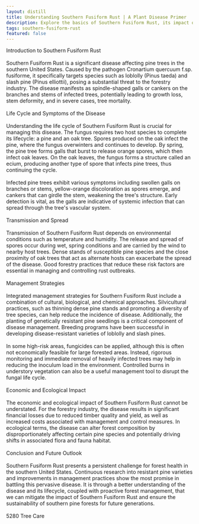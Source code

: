 ```yaml
---
layout: distill
title: Understanding Southern Fusiform Rust | A Plant Disease Primer
description: Explore the basics of Southern Fusiform Rust, its impact on trees, and management strategies in this informative guide.
tags: southern-fusiform-rust
featured: false
---
```


Introduction to Southern Fusiform Rust<br /><br />Southern Fusiform Rust is a significant disease affecting pine trees in the southern United States. Caused by the pathogen Cronartium quercuum f.sp. fusiforme, it specifically targets species such as loblolly (Pinus taeda) and slash pine (Pinus elliottii), posing a substantial threat to the forestry industry. The disease manifests as spindle-shaped galls or cankers on the branches and stems of infected trees, potentially leading to growth loss, stem deformity, and in severe cases, tree mortality.<br /><br />Life Cycle and Symptoms of the Disease<br /><br />Understanding the life cycle of Southern Fusiform Rust is crucial for managing this disease. The fungus requires two host species to complete its lifecycle: a pine and an oak tree. Spores produced on the oak infect the pine, where the fungus overwinters and continues to develop. By spring, the pine tree forms galls that burst to release orange spores, which then infect oak leaves. On the oak leaves, the fungus forms a structure called an ecium, producing another type of spore that infects pine trees, thus continuing the cycle.<br /><br />Infected pine trees exhibit various symptoms including swollen galls on branches or stems, yellow-orange discoloration as spores emerge, and cankers that can girdle the stem, weakening the tree's structure. Early detection is vital, as the galls are indicative of systemic infection that can spread through the tree's vascular system.<br /><br />Transmission and Spread<br /><br />Transmission of Southern Fusiform Rust depends on environmental conditions such as temperature and humidity. The release and spread of spores occur during wet, spring conditions and are carried by the wind to nearby host trees. Dense stands of susceptible pine species and the close proximity of oak trees that act as alternate hosts can exacerbate the spread of the disease. Good forestry practices that reduce these risk factors are essential in managing and controlling rust outbreaks.<br /><br />Management Strategies<br /><br />Integrated management strategies for Southern Fusiform Rust include a combination of cultural, biological, and chemical approaches. Silvicultural practices, such as thinning dense pine stands and promoting a diversity of tree species, can help reduce the incidence of disease. Additionally, the planting of genetically resistant pine seedlings is a critical component of disease management. Breeding programs have been successful in developing disease-resistant varieties of loblolly and slash pines.<br /><br />In some high-risk areas, fungicides can be applied, although this is often not economically feasible for large forested areas. Instead, rigorous monitoring and immediate removal of heavily infected trees may help in reducing the inoculum load in the environment. Controlled burns in understory vegetation can also be a useful management tool to disrupt the fungal life cycle.<br /><br />Economic and Ecological Impact<br /><br />The economic and ecological impact of Southern Fusiform Rust cannot be understated. For the forestry industry, the disease results in significant financial losses due to reduced timber quality and yield, as well as increased costs associated with management and control measures. In ecological terms, the disease can alter forest composition by disproportionately affecting certain pine species and potentially driving shifts in associated flora and fauna habitat.<br /><br />Conclusion and Future Outlook<br /><br />Southern Fusiform Rust presents a persistent challenge for forest health in the southern United States. Continuous research into resistant pine varieties and improvements in management practices show the most promise in battling this pervasive disease. It is through a better understanding of the disease and its lifecycle, coupled with proactive forest management, that we can mitigate the impact of Southern Fusiform Rust and ensure the sustainability of southern pine forests for future generations.<br /><br />5280 Tree Care
